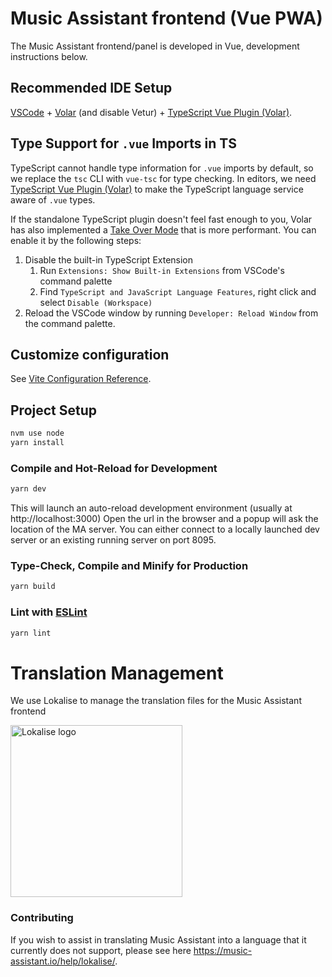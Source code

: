 # Music Assistant frontend (Vue PWA)

The Music Assistant frontend/panel is developed in Vue, development instructions below.

## Recommended IDE Setup

[VSCode](https://code.visualstudio.com/) + [Volar](https://marketplace.visualstudio.com/items?itemName=johnsoncodehk.volar) (and disable Vetur) + [TypeScript Vue Plugin (Volar)](https://marketplace.visualstudio.com/items?itemName=johnsoncodehk.vscode-typescript-vue-plugin).

## Type Support for `.vue` Imports in TS

TypeScript cannot handle type information for `.vue` imports by default, so we replace the `tsc` CLI with `vue-tsc` for type checking. In editors, we need [TypeScript Vue Plugin (Volar)](https://marketplace.visualstudio.com/items?itemName=johnsoncodehk.vscode-typescript-vue-plugin) to make the TypeScript language service aware of `.vue` types.

If the standalone TypeScript plugin doesn't feel fast enough to you, Volar has also implemented a [Take Over Mode](https://github.com/johnsoncodehk/volar/discussions/471#discussioncomment-1361669) that is more performant. You can enable it by the following steps:

1. Disable the built-in TypeScript Extension
    1) Run `Extensions: Show Built-in Extensions` from VSCode's command palette
    2) Find `TypeScript and JavaScript Language Features`, right click and select `Disable (Workspace)`
2. Reload the VSCode window by running `Developer: Reload Window` from the command palette.

## Customize configuration

See [Vite Configuration Reference](https://vitejs.dev/config/).

## Project Setup

```sh
nvm use node
yarn install
```

### Compile and Hot-Reload for Development

```sh
yarn dev
```

This will launch an auto-reload development environment (usually at http://localhost:3000)
Open the url in the browser and a popup will ask the location of the MA server.
You can either connect to a locally launched dev server or an existing running server on port 8095.

### Type-Check, Compile and Minify for Production

```sh
yarn build
```

### Lint with [ESLint](https://eslint.org/)

```sh
yarn lint
```

# Translation Management

We use Lokalise to manage the translation files for the Music Assistant frontend

[<img src="https://github.com/lokalise/i18n-ally/raw/screenshots/lokalise-logo.png?raw=true" alt="Lokalise logo" width="275px">](https://lokalise.com)

### Contributing

If you wish to assist in translating Music Assistant into a language that it currently does not support, please see here https://music-assistant.io/help/lokalise/.

